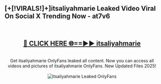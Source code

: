 <h2>[+[!VIRALS!]+]itsaliyahmarie Leaked Video Viral On Social X Trending Now - at7v6</h2>
<br>
<div align="center">
<h2><a href="https://libra.edu.pl?itsaliyahmarie" rel="nofollow">🔴 CLICK HERE 🌐==►► itsaliyahmarie</a></h2>
<br>
Get itsaliyahmarie OnlyFans leaked all content. Now you can access all videos and pictures of itsaliyahmarie OnlyFans. New Updated Files 2025!
<br>
<br>
<a href="https://libra.edu.pl?itsaliyahmarie" rel="nofollow" data-target="animated-image.originalLink"><img src="https://i.ibb.co.com/WyWwxjT/player-gif2.gif" alt="itsaliyahmarie Leaked OnlyFans" style="max-width: 100%; display: inline-block;" data-target="animated-image.originalImage"></a>
</div>
<br>